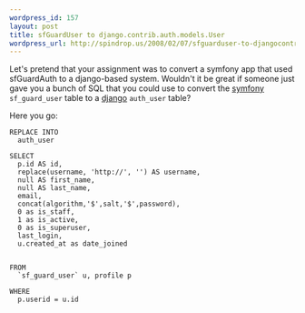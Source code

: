 ```yaml
--- 
wordpress_id: 157
layout: post
title: sfGuardUser to django.contrib.auth.models.User
wordpress_url: http://spindrop.us/2008/02/07/sfguarduser-to-djangocontribauthmodelsuser/
---
```

Let's pretend that your assignment was to convert a symfony app that used sfGuardAuth to a django-based system.  Wouldn't it be great if someone just gave you a bunch of SQL that you could use to convert the [symfony][] `sf_guard_user` table to a [django][] `auth_user` table?

<!--more-->

Here you go:


    REPLACE INTO 
      auth_user

    SELECT 
      p.id AS id, 
      replace(username, 'http://', '') AS username,
      null AS first_name,
      null AS last_name,
      email,
      concat(algorithm,'$',salt,'$',password),
      0 as is_staff,
      1 as is_active,
      0 as is_superuser, 
      last_login,
      u.created_at as date_joined


    FROM 
      `sf_guard_user` u, profile p 

    WHERE
      p.userid = u.id


[rbu]: http://reviewsby.us/
[symfony]: http://symfony-project.com/
[django]: http://djangoproject.com/
